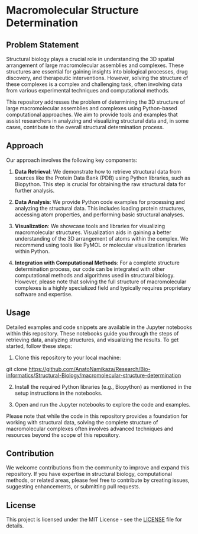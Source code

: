 # Macromolecular Structure Determination

## Problem Statement

Structural biology plays a crucial role in understanding the 3D spatial arrangement of large macromolecular assemblies and complexes. These structures are essential for gaining insights into biological processes, drug discovery, and therapeutic interventions. However, solving the structure of these complexes is a complex and challenging task, often involving data from various experimental techniques and computational methods.

This repository addresses the problem of determining the 3D structure of large macromolecular assemblies and complexes using Python-based computational approaches. We aim to provide tools and examples that assist researchers in analyzing and visualizing structural data and, in some cases, contribute to the overall structural determination process.

## Approach

Our approach involves the following key components:

1. **Data Retrieval**: We demonstrate how to retrieve structural data from sources like the Protein Data Bank (PDB) using Python libraries, such as Biopython. This step is crucial for obtaining the raw structural data for further analysis.

2. **Data Analysis**: We provide Python code examples for processing and analyzing the structural data. This includes loading protein structures, accessing atom properties, and performing basic structural analyses.

3. **Visualization**: We showcase tools and libraries for visualizing macromolecular structures. Visualization aids in gaining a better understanding of the 3D arrangement of atoms within the complex. We recommend using tools like PyMOL or molecular visualization libraries within Python.

4. **Integration with Computational Methods**: For a complete structure determination process, our code can be integrated with other computational methods and algorithms used in structural biology. However, please note that solving the full structure of macromolecular complexes is a highly specialized field and typically requires proprietary software and expertise.

## Usage

Detailed examples and code snippets are available in the Jupyter notebooks within this repository. These notebooks guide you through the steps of retrieving data, analyzing structures, and visualizing the results. To get started, follow these steps:

1. Clone this repository to your local machine:

git clone https://github.com/AnatoNamikaza/Research/Bio-informatics/Structural-Biology/macromolecular-structure-determination

2. Install the required Python libraries (e.g., Biopython) as mentioned in the setup instructions in the notebooks.

3. Open and run the Jupyter notebooks to explore the code and examples.

Please note that while the code in this repository provides a foundation for working with structural data, solving the complete structure of macromolecular complexes often involves advanced techniques and resources beyond the scope of this repository.

## Contribution

We welcome contributions from the community to improve and expand this repository. If you have expertise in structural biology, computational methods, or related areas, please feel free to contribute by creating issues, suggesting enhancements, or submitting pull requests.

## License

This project is licensed under the MIT License - see the [LICENSE](LICENSE) file for details.
